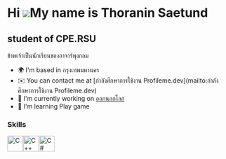 Hi ![](https://user-images.githubusercontent.com/18350557/176309783-0785949b-9127-417c-8b55-ab5a4333674e.gif)My name is Thoranin Saetund
========================================================================================================================================

student of CPE.RSU
------------------

ข้าพเจ้าเป็นนักเรียนของอาจาร์พุงกลม

* 🌍  I'm based in กรุงเทพมหานคร
* ✉️  You can contact me at [กำลังศึกษาการใช้งาน Profileme.dev](mailto:กำลังศึกษาการใช้งาน Profileme.dev)
* 🚀  I'm currently working on [ออกนอกโลก](http://ออกนอกโลก)
* 🧠  I'm learning Play game

### Skills

<p align="left">
<a href="https://docs.microsoft.com/en-us/cpp/?view=msvc-170" target="_blank" rel="noreferrer"><img src="https://raw.githubusercontent.com/danielcranney/readme-generator/main/public/icons/skills/c-colored.svg" width="36" height="36" alt="C" /></a><a href="https://docs.microsoft.com/en-us/cpp/?view=msvc-170" target="_blank" rel="noreferrer"><img src="https://raw.githubusercontent.com/danielcranney/readme-generator/main/public/icons/skills/cplusplus-colored.svg" width="36" height="36" alt="C++" /></a><a href="https://docs.microsoft.com/en-us/dotnet/csharp/" target="_blank" rel="noreferrer"><img src="https://raw.githubusercontent.com/danielcranney/readme-generator/main/public/icons/skills/csharp-colored.svg" width="36" height="36" alt="C#" /></a>
</p>
